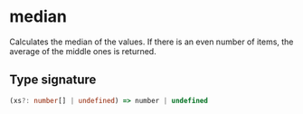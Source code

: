 # median

Calculates the median of the values. If there is an even number of items, the average of the middle ones is returned.

## Type signature

<!-- prettier-ignore-start -->
```typescript
(xs?: number[] | undefined) => number | undefined
```
<!-- prettier-ignore-end -->
